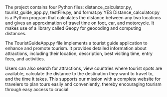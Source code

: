 The project contains four Python files: distance_calculator.py, tourist_guide_app.py, testFile.py, and format.py 
YES
Distance_calculator.py is a Python program that calculates the distance between any two locations and gives an approximation of travel time on foot, car, and motorcycle. It makes use of a library called Geopy for geocoding and computing distances. 

The TouristGuideApp.py file implements a tourist guide application to enhance and promote tourism. It provides detailed information about attractions, including their location, description, best visiting time, entry fees, and activities.

Users can also search for attractions, view countries where tourist spots are available, calculate the distance to the destination they want to travel to, and the time it takes. This supports our mission with a complete website for travelers to plan tours easily and conveniently, thereby encouraging tourism through easy access to crucial
